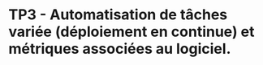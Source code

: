 # TP3 - Automatisation de tâches variée (déploiement en continue) et métriques associées au logiciel.
